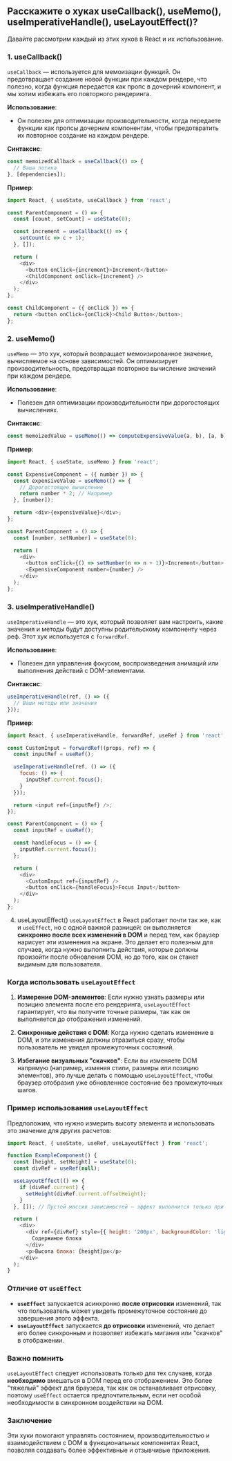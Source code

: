 ## Расскажите о хуках useCallback(), useMemo(), useImperativeHandle(), useLayoutEffect()?

Давайте рассмотрим каждый из этих хуков в React и их использование.

### 1. **useCallback()**
`useCallback` — используется для мемоизации функций. Он предотвращает создание новой функции при каждом рендере, что полезно, когда функция передается как пропс в дочерний компонент, и мы хотим избежать его повторного рендеринга.

**Использование**:
- Он полезен для оптимизации производительности, когда передаете функции как пропсы дочерним компонентам, чтобы предотвратить их повторное создание на каждом рендере.

**Синтаксис**:
```javascript
const memoizedCallback = useCallback(() => {
  // Ваша логика
}, [dependencies]);
```

**Пример**:
```javascript
import React, { useState, useCallback } from 'react';

const ParentComponent = () => {
  const [count, setCount] = useState(0);

  const increment = useCallback(() => {
    setCount(c => c + 1);
  }, []);

  return (
    <div>
      <button onClick={increment}>Increment</button>
      <ChildComponent onClick={increment} />
    </div>
  );
};

const ChildComponent = ({ onClick }) => {
  return <button onClick={onClick}>Child Button</button>;
};
```

### 2. **useMemo()**
`useMemo` — это хук, который возвращает мемоизированное значение, вычисляемое на основе зависимостей. Он оптимизирует производительность, предотвращая повторное вычисление значений при каждом рендере.

**Использование**:
- Полезен для оптимизации производительности при дорогостоящих вычислениях.

**Синтаксис**:
```javascript
const memoizedValue = useMemo(() => computeExpensiveValue(a, b), [a, b]);
```

**Пример**:
```javascript
import React, { useState, useMemo } from 'react';

const ExpensiveComponent = ({ number }) => {
  const expensiveValue = useMemo(() => {
    // Дорогостоящее вычисление
    return number * 2; // Например
  }, [number]);

  return <div>{expensiveValue}</div>;
};

const ParentComponent = () => {
  const [number, setNumber] = useState(0);

  return (
    <div>
      <button onClick={() => setNumber(n => n + 1)}>Increment</button>
      <ExpensiveComponent number={number} />
    </div>
  );
};
```

### 3. **useImperativeHandle()**
`useImperativeHandle` — это хук, который позволяет вам настроить, какие значения и методы будут доступны родительскому компоненту через реф. Этот хук используется с `forwardRef`.

**Использование**:
- Полезен для управления фокусом, воспроизведения анимаций или выполнения действий с DOM-элементами.

**Синтаксис**:
```javascript
useImperativeHandle(ref, () => ({
  // Ваши методы или значения
}));
```

**Пример**:
```javascript
import React, { useImperativeHandle, forwardRef, useRef } from 'react';

const CustomInput = forwardRef((props, ref) => {
  const inputRef = useRef();

  useImperativeHandle(ref, () => ({
    focus: () => {
      inputRef.current.focus();
    }
  }));

  return <input ref={inputRef} />;
});

const ParentComponent = () => {
  const inputRef = useRef();

  const handleFocus = () => {
    inputRef.current.focus();
  };

  return (
    <div>
      <CustomInput ref={inputRef} />
      <button onClick={handleFocus}>Focus Input</button>
    </div>
  );
};
```
4. useLayoutEffect()
`useLayoutEffect` в React работает почти так же, как и `useEffect`, но с одной важной разницей: он выполняется **синхронно после всех изменений в DOM** и перед тем, как браузер нарисует эти изменения на экране. Это делает его полезным для случаев, когда нужно выполнить действия, которые должны произойти после обновления DOM, но до того, как он станет видимым для пользователя.

### Когда использовать `useLayoutEffect`

1. **Измерение DOM-элементов**: Если нужно узнать размеры или позицию элемента после его рендеринга, `useLayoutEffect` гарантирует, что вы получите точные размеры, так как он выполняется до отображения изменений.
   
2. **Синхронные действия с DOM**: Когда нужно сделать изменение в DOM, и эти изменения должны отразиться сразу, чтобы пользователь не увидел промежуточных состояний.

3. **Избегание визуальных "скачков"**: Если вы изменяете DOM напрямую (например, изменяя стили, размеры или позицию элементов), это лучше делать с помощью `useLayoutEffect`, чтобы браузер отобразил уже обновленное состояние без промежуточных шагов.

### Пример использования `useLayoutEffect`

Предположим, что нужно измерить высоту элемента и использовать это значение для других расчетов:

```javascript
import React, { useState, useRef, useLayoutEffect } from 'react';

function ExampleComponent() {
  const [height, setHeight] = useState(0);
  const divRef = useRef(null);

  useLayoutEffect(() => {
    if (divRef.current) {
      setHeight(divRef.current.offsetHeight);
    }
  }, []); // Пустой массив зависимостей — эффект выполнится только при первом рендере

  return (
    <div>
      <div ref={divRef} style={{ height: '200px', backgroundColor: 'lightblue' }}>
        Содержимое блока
      </div>
      <p>Высота блока: {height}px</p>
    </div>
  );
}
```

### Отличие от `useEffect`

- **`useEffect`** запускается асинхронно **после отрисовки** изменений, так что пользователь может увидеть промежуточное состояние до завершения этого эффекта.
- **`useLayoutEffect`** запускается **до отрисовки** изменений, что делает его более синхронным и позволяет избежать мигания или "скачков" в отображении.

### Важно помнить
`useLayoutEffect` следует использовать только для тех случаев, когда **необходимо** вмешаться в DOM перед его отображением. Это более "тяжелый" эффект для браузера, так как он останавливает отрисовку, поэтому `useEffect` остается предпочтительным, если нет особой необходимости в синхронном воздействии на DOM.

### Заключение
Эти хуки помогают управлять состоянием, производительностью и взаимодействием с DOM в функциональных компонентах React, позволяя создавать более эффективные и отзывчивые приложения.